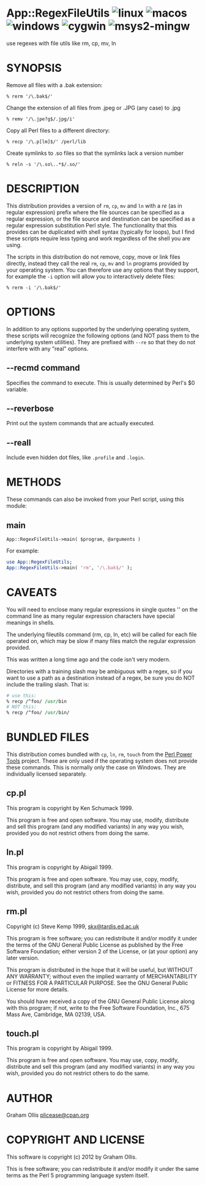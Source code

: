 # App::RegexFileUtils ![linux](https://github.com/plicease/App-RegexFileUtils/workflows/linux/badge.svg) ![macos](https://github.com/plicease/App-RegexFileUtils/workflows/macos/badge.svg) ![windows](https://github.com/plicease/App-RegexFileUtils/workflows/windows/badge.svg) ![cygwin](https://github.com/plicease/App-RegexFileUtils/workflows/cygwin/badge.svg) ![msys2-mingw](https://github.com/plicease/App-RegexFileUtils/workflows/msys2-mingw/badge.svg)

use regexes with file utils like rm, cp, mv, ln

# SYNOPSIS

Remove all files with a .bak extension:

```
% rerm '/\.bak$/'
```

Change the extension of all files from .jpeg or .JPG (any case) to .jpg

```
% remv '/\.jpe?g$/.jpg/i'
```

Copy all Perl files to a different directory:

```
% recp '/\.p[lm]$/' /perl/lib
```

Create symlinks to .so files so that the symlinks lack a version number

```
% reln -s '/\.so\..*$/.so/'
```

# DESCRIPTION

This distribution provides a version of `rm`, `cp`, `mv` and `ln` with a _re_
(as in regular expression) prefix where the file sources can be specified as a regular
expression, or the file source and destination can be specified as a regular expression
substitution Perl style.  The functionality that this provides can be duplicated with
shell syntax (typically for loops), but I find these scripts require less typing and
work regardless of the shell you are using.

The scripts in this distribution do not remove, copy, move or link files directly,
instead they call the real `rm`, `cp`, `mv` and `ln` programs provided by your
operating system.  You can therefore use any options that they support, for example
the `-i` option will allow you to interactively delete files:

```
% rerm -i '/\.bak$/'
```

# OPTIONS

In addition to any options supported by the underlying operating system, these scripts
will recognize the following options (and NOT pass them to the underlying system utilities).
They are prefixed with `--re` so that they do not interfere with any "real" options.

## --recmd command

Specifies the command to execute.  This is usually determined by Perl's $0 variable.

## --reverbose

Print out the system commands that are actually executed.

## --reall

Include even hidden dot files, like `.profile` and `.login`.

# METHODS

These commands can also be invoked from your Perl script, using this module:

## main

```
App::RegexFileUtils->main( $program, @arguments )
```

For example:

```perl
use App::RegexFileUtils;
App::RegexFileUtils->main( 'rm', '/\.bak$/' );
```

# CAVEATS

You will need to enclose many regular expressions in single
quotes '' on the command line as many regular expression characters
have special meanings in shells.

The underlying fileutils command (rm, cp, ln, etc) will be called
for each file operated on, which may be slow if many files match
the regular expression provided.

This was written a long time ago and the code isn't very modern.

Directories with a training slash may be ambiguous with a regex, so
if you want to use a path as a destination instead of a regex, be
sure you do NOT include the trailing slash.  That is:

```perl
# use this:
% recp /^foo/ /usr/bin
# NOT this:
% recp /^foo/ /usr/bin/
```

# BUNDLED FILES

This distribution comes bundled with `cp`, `ln`, `rm`, `touch`
from the [Perl Power Tools](https://metacpan.org/release/ppt) project.
These are only used if the operating system does not provide these
commands.  This is normally only the case on Windows.  They are individually
licensed separately.

## cp.pl

This program is copyright by Ken Schumack 1999.

This program is free and open software. You may use, modify, distribute
and sell this program (and any modified variants) in any way you wish,
provided you do not restrict others from doing the same.

## ln.pl

This program is copyright by Abigail 1999.

This program is free and open software. You may use, copy, modify, distribute,
and sell this program (and any modified variants) in any way you wish,
provided you do not restrict others from doing the same.

## rm.pl

Copyright (c) Steve Kemp 1999, skx@tardis.ed.ac.uk

This program is free software; you can redistribute it and/or
modify it under the terms of the GNU General Public License
as published by the Free Software Foundation; either version 2
of the License, or (at your option) any later version.

This program is distributed in the hope that it will be useful,
but WITHOUT ANY WARRANTY; without even the implied warranty of
MERCHANTABILITY or FITNESS FOR A PARTICULAR PURPOSE.  See the
GNU General Public License for more details.

You should have received a copy of the GNU General Public License
along with this program; if not, write to the Free Software
Foundation, Inc., 675 Mass Ave, Cambridge, MA 02139, USA.

## touch.pl

This program is copyright by Abigail 1999.

This program is free and open software. You may use, copy, modify, distribute
and sell this program (and any modified variants) in any way you wish,
provided you do not restrict others to do the same.

# AUTHOR

Graham Ollis <plicease@cpan.org>

# COPYRIGHT AND LICENSE

This software is copyright (c) 2012 by Graham Ollis.

This is free software; you can redistribute it and/or modify it under
the same terms as the Perl 5 programming language system itself.
